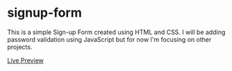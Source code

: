 # signup-form

This is a simple Sign-up Form created using HTML and CSS.
I will be adding password validation using JavaScript but for now I'm focusing on other projects.

<a href="https://danielgrec.github.io/signup-form/">Live Preview</a>
